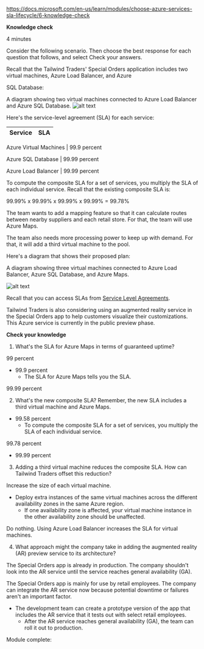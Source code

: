 https://docs.microsoft.com/en-us/learn/modules/choose-azure-services-sla-lifecycle/6-knowledge-check

**Knowledge check**

4 minutes

Consider the following scenario. Then choose the best response for each question that follows, and select Check your answers.

Recall that the Tailwind Traders' Special Orders application includes two virtual machines, Azure Load Balancer, and Azure 

SQL Database:

A diagram showing two virtual machines connected to Azure Load 
Balancer and Azure SQL Database.
![alt text](https://docs.microsoft.com/en-us/learn/azure-fundamentals/choose-azure-services-sla-lifecycle/media/4-special-orders-architecture.svg)

Here's the service-level agreement (SLA) for each service:

Service  |   SLA
------------- | -------------

Azure Virtual Machines  |  99.9 percent

Azure SQL Database |   99.99 percent

Azure Load Balancer  |  99.99 percent

To compute the composite SLA for a set of services, you multiply the SLA of each individual service. Recall that the existing composite SLA is:

99.99% x 99.99% x 99.99%  x 99.99% = 99.78% 

The team wants to add a mapping feature so that it can calculate routes between nearby suppliers and each retail store. For that, the team will use Azure Maps.

The team also needs more processing power to keep up with demand. For that, it will add a third virtual machine to the pool.

Here's a diagram that shows their proposed plan:

A diagram showing three virtual machines connected to Azure Load Balancer, Azure SQL Database, and Azure Maps.

![alt text](https://docs.microsoft.com/en-us/learn/azure-fundamentals/choose-azure-services-sla-lifecycle/media/6-special-orders-architecture-maps.svg)

Recall that you can access SLAs from [Service Level Agreements](https://azure.microsoft.com/support/legal/sla/).

Tailwind Traders is also considering using an augmented reality service in the Special Orders app to help customers visualize their customizations. This Azure service is currently in the public preview phase.

**Check your knowledge**

1. What's the SLA for Azure Maps in terms of guaranteed uptime?

99 percent

* 99.9 percent
    * The SLA for Azure Maps tells you the SLA.

99.99 percent

2. What's the new composite SLA? Remember, the new SLA includes a third virtual machine and Azure Maps.

* 99.58 percent
    * To compute the composite SLA for a set of services, you multiply the SLA of each individual service.

99.78 percent

* 99.99 percent

3. Adding a third virtual machine reduces the composite SLA. How can Tailwind Traders offset this reduction?

Increase the size of each virtual machine.

* Deploy extra instances of the same virtual machines across the different availability zones in the same Azure region.
    * If one availability zone is affected, your virtual machine instance in the other availability zone should be unaffected.

Do nothing. Using Azure Load Balancer increases the SLA for virtual machines.

4. What approach might the company take in adding the augmented reality (AR) preview service to its architecture?

The Special Orders app is already in production. The company shouldn't look into the AR service until the service reaches general availability (GA).

The Special Orders app is mainly for use by retail employees. The company can integrate the AR service now because potential downtime or failures aren't an important factor.

* The development team can create a prototype version of the app that includes the AR service that it tests out with select retail employees.
    *  After the AR service reaches general availability (GA), the team can roll it out to production.

Module complete:
